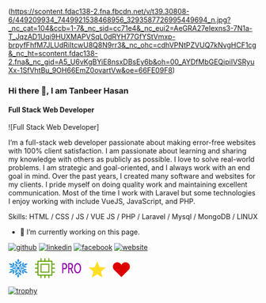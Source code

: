 (https://scontent.fdac138-2.fna.fbcdn.net/v/t39.30808-6/449209934_7449921538468956_3293587726995449694_n.jpg?_nc_cat=104&ccb=1-7&_nc_sid=cc71e4&_nc_eui2=AeGRA27eIexns3-7N1a-T_JqzAD1Uqi9HUXMAPVSqL0dRYH77GfYStVmxp-brpyfFhfM7JLUdRiItcwU8Q8N9rr3&_nc_ohc=cdhVPNtPZVUQ7kNvgHCF1cg&_nc_ht=scontent.fdac138-2.fna&_nc_gid=A5_U6vKgBYiE8nsxDBsEy6b&oh=00_AYDfMbGEQipiIVSRyuXx-1SfVhtBu_9OH66EmZ0ovartVw&oe=66FE09F8)

### Hi there 👋, I am Tanbeer Hasan
#### Full Stack Web Developer
![Full Stack Web Developer]

I’m a full-stack web developer passionate about making error-free websites with 100% client satisfaction. I am passionate about learning and sharing my knowledge with others as publicly as possible. I love to solve real-world problems. I am strategic and goal-oriented, and I always work with an end goal in mind. Over the past years, I created many software and websites for my clients. I pride myself on doing quality work and maintaining excellent communication. Most of the time I work with Laravel but some technologies I enjoy working with include VueJS, JavaScript, and PHP.

Skills: HTML / CSS / JS  / VUE JS / PHP / Laravel / Mysql / MongoDB / LINUX

- 🔭 I’m currently working on this page. 


[<img src='https://cdn.jsdelivr.net/npm/simple-icons@3.0.1/icons/github.svg' alt='github' height='40'>](https://github.com/thbappy)  [<img src='https://cdn.jsdelivr.net/npm/simple-icons@3.0.1/icons/linkedin.svg' alt='linkedin' height='40'>](https://www.linkedin.com/in/md-tanbeer-hasan-92a5b0158/)  [<img src='https://cdn.jsdelivr.net/npm/simple-icons@3.0.1/icons/facebook.svg' alt='facebook' height='40'>](https://www.facebook.com/thbappy.7)  [<img src='https://cdn.jsdelivr.net/npm/simple-icons@3.0.1/icons/icloud.svg' alt='website' height='40'>](http://tanbeer.digitalplatformbd.com/)  

<a href='https://archiveprogram.github.com/'><img src='https://raw.githubusercontent.com/acervenky/animated-github-badges/master/assets/acbadge.gif' width='40' height='40'></a> <a href='https://docs.github.com/en/developers'><img src='https://raw.githubusercontent.com/acervenky/animated-github-badges/master/assets/devbadge.gif' width='40' height='40'></a> <a href='https://github.com/pricing'><img src='https://raw.githubusercontent.com/acervenky/animated-github-badges/master/assets/pro.gif' width='40' height='40'></a> <a href='https://stars.github.com/'><img src='https://raw.githubusercontent.com/acervenky/animated-github-badges/master/assets/starbadge.gif' width='35' height='35'></a> <a href='https://docs.github.com/en/github/supporting-the-open-source-community-with-github-sponsors'><img src='https://raw.githubusercontent.com/acervenky/animated-github-badges/master/assets/sponsorbadge.gif' width='35' height='35'></a> 

[![trophy](https://github-profile-trophy.vercel.app/?username=thbappy)](https://github.com/ryo-ma/github-profile-trophy)


